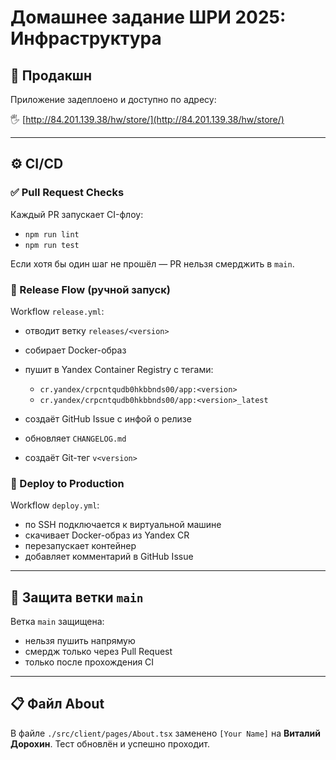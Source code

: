 # Домашнее задание ШРИ 2025: Инфраструктура

## 🚀 Продакшн

Приложение задеплоено и доступно по адресу:

🖐 [http://84.201.139.38/hw/store/](http://84.201.139.38/hw/store/)

---

## ⚙️ CI/CD

### ✅ Pull Request Checks

Каждый PR запускает CI-флоу:

- `npm run lint`
- `npm run test`

Если хотя бы один шаг не прошёл — PR нельзя смерджить в `main`.

### 🚀 Release Flow (ручной запуск)

Workflow `release.yml`:

- отводит ветку `releases/<version>`
- собирает Docker-образ
- пушит в Yandex Container Registry с тегами:

  - `cr.yandex/crpcntqudb0hkbbnds00/app:<version>`
  - `cr.yandex/crpcntqudb0hkbbnds00/app:<version>_latest`

- создаёт GitHub Issue с инфой о релизе
- обновляет `CHANGELOG.md`
- создаёт Git-тег `v<version>`

### 📆 Deploy to Production

Workflow `deploy.yml`:

- по SSH подключается к виртуальной машине
- скачивает Docker-образ из Yandex CR
- перезапускает контейнер
- добавляет комментарий в GitHub Issue

---

## 🔐 Защита ветки `main`

Ветка `main` защищена:

- нельзя пушить напрямую
- смердж только через Pull Request
- только после прохождения CI

---

## 📋 Файл About

В файле `./src/client/pages/About.tsx` заменено `[Your Name]` на **Виталий Дорохин**. &#x20;
Тест обновлён и успешно проходит.

